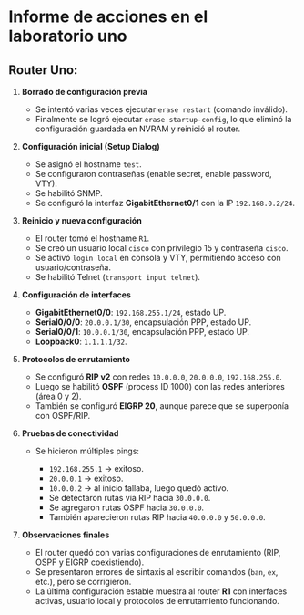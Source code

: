 # Informe de acciones en el laboratorio uno

## Router Uno:

1. **Borrado de configuración previa**

    * Se intentó varias veces ejecutar `erase restart` (comando inválido).
    * Finalmente se logró ejecutar `erase startup-config`, lo que eliminó la configuración guardada en NVRAM y reinició el router.

2. **Configuración inicial (Setup Dialog)**

    * Se asignó el hostname `test`.
    * Se configuraron contraseñas (enable secret, enable password, VTY).
    * Se habilitó SNMP.
    * Se configuró la interfaz **GigabitEthernet0/1** con la IP `192.168.0.2/24`.

3. **Reinicio y nueva configuración**

    * El router tomó el hostname `R1`.
    * Se creó un usuario local `cisco` con privilegio 15 y contraseña `cisco`.
    * Se activó `login local` en consola y VTY, permitiendo acceso con usuario/contraseña.
    * Se habilitó Telnet (`transport input telnet`).

4. **Configuración de interfaces**

    * **GigabitEthernet0/0**: `192.168.255.1/24`, estado UP.
    * **Serial0/0/0**: `20.0.0.1/30`, encapsulación PPP, estado UP.
    * **Serial0/0/1**: `10.0.0.1/30`, encapsulación PPP, estado UP.
    * **Loopback0**: `1.1.1.1/32`.

5. **Protocolos de enrutamiento**

    * Se configuró **RIP v2** con redes `10.0.0.0`, `20.0.0.0`, `192.168.255.0`.
    * Luego se habilitó **OSPF** (process ID 1000) con las redes anteriores (área 0 y 2).
    * También se configuró **EIGRP 20**, aunque parece que se superponía con OSPF/RIP.

6. **Pruebas de conectividad**

    * Se hicieron múltiples pings:

        * `192.168.255.1` → exitoso.
        * `20.0.0.1` → exitoso.
        * `10.0.0.2` → al inicio fallaba, luego quedó activo.
        * Se detectaron rutas vía RIP hacia `30.0.0.0`.
        * Se agregaron rutas OSPF hacia `30.0.0.0`.
        * También aparecieron rutas RIP hacia `40.0.0.0` y `50.0.0.0`.

7. **Observaciones finales**

    * El router quedó con varias configuraciones de enrutamiento (RIP, OSPF y EIGRP coexistiendo).
    * Se presentaron errores de sintaxis al escribir comandos (`ban`, `ex`, etc.), pero se corrigieron.
    * La última configuración estable muestra al router **R1** con interfaces activas, usuario local y protocolos de enrutamiento funcionando.

